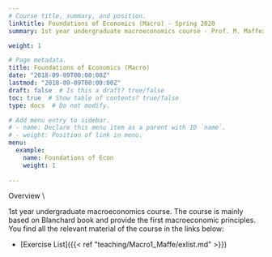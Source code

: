 ```yaml
---
# Course title, summary, and position.
linktitle: Foundations of Economics (Macro) - Spring 2020
summary: 1st year undergraduate macroeconomics course - Prof. M. Maffezzoli

weight: 1

# Page metadata.
title: Foundations of Economics (Macro)
date: "2018-09-09T00:00:00Z"
lastmod: "2018-09-09T00:00:00Z"
draft: false  # Is this a draft? true/false
toc: true  # Show table of contents? true/false
type: docs  # Do not modify.

# Add menu entry to sidebar.
# - name: Declare this menu item as a parent with ID `name`.
# - weight: Position of link in menu.
menu:
  example:
    name: Foundations of Econ
    weight: 1
    
---
```


Overview \ 

1st year undergraduate macroeconomics course. The course is mainly based on Blanchard book and provide the first macroeconomic principles.  \
You find all the relevant material of the course in the links below: 

- [Exercise List]({{< ref "teaching/Macro1_Maffe/exlist.md" >}}) 

